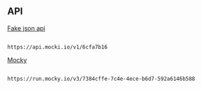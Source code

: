 ## API

[Fake json api](https://mocki.io/fake-json-api)

```

https://api.mocki.io/v1/6cfa7b16

```

[Mocky](https://designer.mocky.io/)

```

https://run.mocky.io/v3/7384cffe-7c4e-4ece-b6d7-592a6146b588

```
